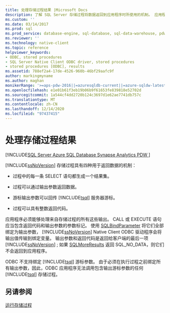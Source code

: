 ```yaml
---
title: 处理存储过程结果 |Microsoft Docs
description: 了解 SQL Server 存储过程将数据返回到应用程序时所使用的机制。 应用程序必须能够处理所有这些类型。
ms.custom: ''
ms.date: 03/14/2017
ms.prod: sql
ms.prod_service: database-engine, sql-database, sql-data-warehouse, pdw
ms.reviewer: ''
ms.technology: native-client
ms.topic: reference
helpviewer_keywords:
- ODBC, stored procedures
- SQL Server Native Client ODBC driver, stored procedures
- stored procedures [ODBC], results
ms.assetid: 788ef2a4-17de-4526-960b-46bf29aafc9f
author: markingmyname
ms.author: maghan
monikerRange: '>=aps-pdw-2016||=azuresqldb-current||=azure-sqldw-latest||>=sql-server-2016||>=sql-server-linux-2017||=azuresqldb-mi-current'
ms.openlocfilehash: e1e01b61f3eb19b06b9f61653fe839818e52702d
ms.sourcegitcommit: 1a544cf4dd2720b124c3697d1e62ae7741db757c
ms.translationtype: MT
ms.contentlocale: zh-CN
ms.lasthandoff: 12/14/2020
ms.locfileid: "97437415"
---
```

# <a name="processing-stored-procedure-results"></a>处理存储过程结果
[!INCLUDE[SQL Server Azure SQL Database Synapse Analytics PDW ](../../includes/applies-to-version/sql-asdb-asdbmi-asa-pdw.md)]

  [!INCLUDE[ssNoVersion](../../includes/ssnoversion-md.md)] 存储过程具有四种用于返回数据的机制：  
  
-   过程中的每一条 SELECT 语句都生成一个结果集。  
  
-   过程可以通过输出参数返回数据。  
  
-   游标输出参数可以回传 [!INCLUDE[tsql](../../includes/tsql-md.md)] 服务器游标。  
  
-   过程可以具有整数返回代码。  
  
 应用程序必须能够处理来自存储过程的所有这些输出。 CALL 或 EXECUTE 语句应当包含返回代码和输出参数的参数标记。 使用 [SQLBindParameter](../../relational-databases/native-client-odbc-api/sqlbindparameter.md) 将它们全部绑定为输出参数， [!INCLUDE[ssNoVersion](../../includes/ssnoversion-md.md)] Native Client ODBC 驱动程序会将输出值传输到绑定变量。 输出参数和返回代码是返回给客户端的最后一项 [!INCLUDE[ssNoVersion](../../includes/ssnoversion-md.md)] ; 如果 [SQLMoreResults](../../relational-databases/native-client-odbc-api/sqlmoreresults.md) 返回 SQL_NO_DATA，则它们不会返回到应用程序。  
  
 ODBC 不支持绑定 [!INCLUDE[tsql](../../includes/tsql-md.md)] 游标参数。 由于必须在执行过程之前绑定所有输出参数，因此，ODBC 应用程序无法调用包含输出游标参数的任何 [!INCLUDE[tsql](../../includes/tsql-md.md)] 存储过程。  
  
## <a name="see-also"></a>另请参阅  
 [运行存储过程](../../relational-databases/native-client-odbc-stored-procedures/running-stored-procedures.md)  
  
  
